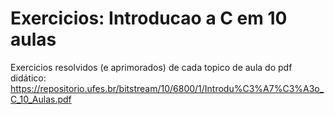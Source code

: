 # Exercicios: Introducao a C em 10 aulas
Exercicios resolvidos (e aprimorados) de cada topico de aula do pdf didático: https://repositorio.ufes.br/bitstream/10/6800/1/Introdu%C3%A7%C3%A3o_C_10_Aulas.pdf
